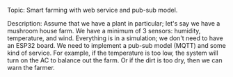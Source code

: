 Topic: Smart farming with web service and pub-sub model.

Description: Assume that we have a plant in particular; let's say we have a mushroom house farm. We have a minimum of 3 sensors: humidity, temperature, and wind. Everything is in a simulation; we don't need to have an ESP32 board. We need to implement a pub-sub model (MQTT) and some kind of service. For example, if the temperature is too low, the system will turn on the AC to balance out the farm. Or if the dirt is too dry, then we can warn the farmer.